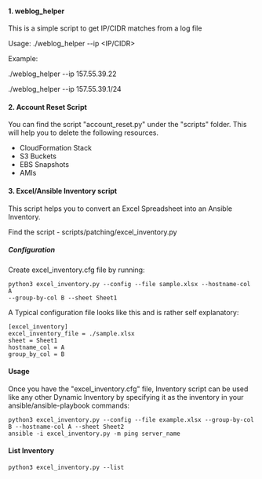 #### 1. weblog_helper

This is a simple script to get IP/CIDR matches from a log file

Usage:  ./weblog_helper --ip <IP/CIDR>

Example:

./weblog_helper --ip 157.55.39.22

./weblog_helper --ip 157.55.39.1/24

#### 2. Account Reset Script

You can find the script "account_reset.py" under the "scripts" folder. This will help you to delete the following resources.
- CloudFormation Stack
- S3 Buckets
- EBS Snapshots
- AMIs

#### 3. Excel/Ansible Inventory script

This script helps you to convert an Excel Spreadsheet into an Ansible Inventory.

Find the script - scripts/patching/excel_inventory.py

##### Configuration

 Create excel_inventory.cfg file by running:

    python3 excel_inventory.py --config --file sample.xlsx --hostname-col A
	--group-by-col B --sheet Sheet1


A Typical configuration file looks like this and is rather self explanatory:

    [excel_inventory]
    excel_inventory_file = ./sample.xlsx
    sheet = Sheet1
    hostname_col = A
    group_by_col = B


#### Usage

Once you  have the "excel_inventory.cfg" file, Inventory script can be used like any other Dynamic Inventory by specifying it as the inventory in your ansible/ansible-playbook commands:

	python3 excel_inventory.py --config --file example.xlsx --group-by-col B --hostname-col A --sheet Sheet2
	ansible -i excel_inventory.py -m ping server_name

#### List Inventory
	python3 excel_inventory.py --list
